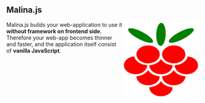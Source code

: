 ## Malina.js

<img align="right" width="200" height="200" src="public/malinajs.svg" />

Malina.js builds your web-application to use it **without framework on frontend side**. 
Therefore your web-app becomes thinner and faster, and the application itself consist of **vanilla JavaScript**.